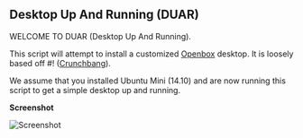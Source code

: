 ## Desktop Up And Running (DUAR)
WELCOME TO DUAR (Desktop Up And Running).

This script will attempt to install a customized [Openbox](http://openbox.org/wiki/Main_Page) desktop. It is loosely based off #! ([Crunchbang](http://crunchbang.org/)).

We assume that you installed Ubuntu Mini (14.10) and are now running this script to get a simple desktop up and running.

**Screenshot**

![Screenshot](http://i.imgur.com/9CdpyN1.png)

